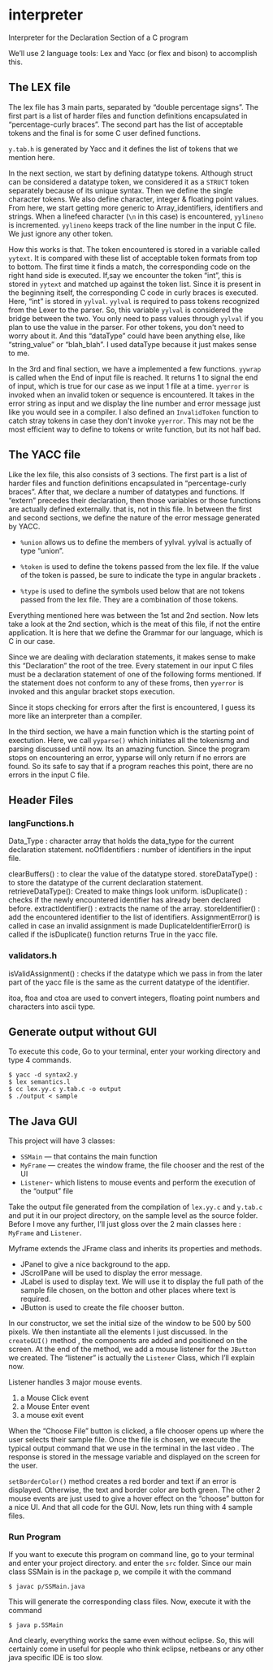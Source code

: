 # interpreter
Interpreter for the Declaration Section of a C program

We’ll use 2 language tools: Lex and Yacc (or flex and bison) to accomplish this.

## The LEX file

The lex file has 3 main parts, separated by “double percentage signs”. The first part is a list of harder files and function definitions encapsulated in “percentage-curly braces”. The second part has the list of acceptable tokens and the final is for some C user defined functions.

`y.tab.h` is generated by Yacc and it defines the list of tokens that we mention here.

In the next section, we start by defining datatype tokens. Although struct can be considered a datatype token, we considered it as a `STRUCT` token separately because of its unique syntax. Then we define the single character tokens. We also define character, integer & floating point values. From here, we start getting more generic to Array_identifiers, identifiers and strings. When a linefeed character (`\n` in this case) is encountered, `yylineno` is incremented. `yylineno` keeps track of the line number in the input C file. We just ignore any other token.

How this works is that. The token encountered is stored in a variable called `yytext`. It is compared with these list of acceptable token formats from top to bottom. The first time it finds a match, the corresponding code on the right hand side is executed. If,say we encounter the token “int”, this is stored in `yytext` and matched up against the token list. Since it is present in the beginning itself, the corresponding C code in curly braces is executed. Here, “int” is stored in `yylval`. `yylval` is required to pass tokens recognized from the Lexer to the parser. So, this variable `yylval` is considered the bridge between the two. You only need to pass values through `yylval` if you plan to use the value in the parser. For other tokens, you don't need to worry about it.  And this “dataType” could have been anything else, like “string_value” or “blah_blah”. I used dataType because it just makes sense to me.  

In the 3rd and final section, we have a implemented a few functions. `yywrap` is called when the End of input file is reached. It returns 1 to signal the end of input, which is true for our case as we input 1 file at a time. `yyerror` is invoked when an invalid token or sequence is encountered. It takes in the error string as input and we display the line number and error message just like you would see in a compiler. I also defined an `InvalidToken` function to catch stray tokens in case they don't invoke `yyerror`.  This may not be the most efficient way to define to tokens or write function, but its not half bad.


## The YACC file

Like the lex file, this also consists of 3 sections. The first part is a list of harder files and function definitions encapsulated in “percentage-curly braces”. After that, we declare a number of datatypes and functions. If “extern” precedes their declaration, then those variables or those functions are actually defined externally. that is, not in this file. In between the first and second sections, we define the nature of the error message generated by YACC. 

- `%union` allows us to define the members of yylval.  yylval is actually of type “union”. 

- `%token` is used to define the tokens passed from the lex file. If the value of the token is passed, be sure to indicate the type in angular brackets  . 

- `%type` is used to define the symbols used below that are not tokens passed from the lex file. They are a combination of those tokens.

Everything mentioned here was between the 1st and 2nd section. Now lets take a look at the 2nd section, which is the meat of this file, if not the entire application. It is here that we define the Grammar for our language, which is C in our case.

Since we are dealing with declaration statements, it makes sense to make this “Declaration” the root of the tree. Every statement in our input C files must be a declaration statement of one of the following forms mentioned. If the statement does not conform to any of these froms, then `yyerror` is invoked and this angular bracket stops execution. 

Since it stops checking for errors after the first is encountered, I guess its more like an interpreter than a compiler. 

In the third section, we have a main function which is the starting point of exectution. Here, we call `yyparse()` which initiates all the tokenismg and parsing discussed until now. Its an amazing function. Since the program stops on encountering an error, yyparse will only return if no errors are found. So its safe to say that if a program reaches this point, there are no errors in the input C file. 

## Header Files

### langFunctions.h

Data_Type : character array that holds the data_type for the current declaration statement.
noOfIdentifiers : number of identifiers in the input file.

clearBuffers() : to clear the value of the datatype stored.
storeDataType() : to store the datatype of the current declaration statement.
retrieveDataType(): Created to make things look uniform.
isDuplicate() : checks if the newly encountered identifier has already been declared before.
extractIdentifier() : extracts the name of the array.
storeIdentifier() : add the encountered identifier to the list of identifiers.
AssignmentError() is called in case an invalid assignment is made 
DuplicateIdentifierError() is called if the isDuplicate() function returns True in the yacc file.

### validators.h

isValidAssignment() :  checks if the datatype which we pass in from the later part of the yacc file is the same as the current datatype of the identifier. 

itoa, ftoa and ctoa are used to convert integers, floating point numbers and characters into ascii type. 


## Generate output without GUI

To execute this code, Go to your terminal, enter your working directory and type 4 commands.
```
$ yacc -d syntax2.y
$ lex semantics.l
$ cc lex.yy.c y.tab.c -o output
$ ./output < sample
```

## The Java GUI

This project will have 3 classes:
- `SSMain` — that contains the main function
- `MyFrame` — creates the window frame, the file chooser and the rest of the UI
- `Listener`-  which listens to mouse events and perform the execution of the “output” file

Take the output file generated from the compilation of `lex.yy.c` and `y.tab.c` and put it in our project directory, on the sample level as the source folder. Before I move any further, I’ll just gloss over the 2 main classes here : `MyFrame` and `Listener`.

Myframe extends the JFrame class and inherits its properties and methods.

- JPanel to give a nice background to the app.
- JScrollPane will be used to display the error message.
- JLabel is used to display text. We will use it to display the full path of the sample file chosen, on the botton and other places where text is required.
- JButton is used to create the file chooser button. 

In our constructor, we set the initial size of the window to be 500 by 500 pixels. We then instantiate all the elements I just discussed. In the `createGUI()` method , the components are added and positioned on the screen. At the end of the method, we add a mouse listener for the `JButton` we created. The “listener” is actually the `Listener` Class, which I’ll explain now.

Listener handles 3 major mouse events.
1. a Mouse Click event
2. a Mouse Enter event 
3. a mouse exit event

When the “Choose File” button is clicked, a file chooser opens up where the user selects their sample file. Once the file is chosen, we execute the typical output command that we use in the terminal in the last video . The response is stored in the message variable and displayed on the screen for the user. 

`setBorderColor()` method creates a red border and text if an error is displayed. Otherwise, the text and border color are both green. The other 2 mouse events are just used to give a hover effect on the “choose” button for a nice UI. And that all code for the GUI. Now, lets run thing with 4 sample files. 


### Run Program

If you want to execute this program on command line, go to your terminal and enter your project directory. and enter the `src` folder. Since our main class SSMain is in the package p, we compile it with the command
```
$ javac p/SSMain.java
```

This will generate the corresponding class files. Now, execute it with the command
```
$ java p.SSMain 
```

And clearly, everything works the same even without eclipse. So, this will certainly come in useful for people who think eclipse, netbeans or any other java specific IDE is too slow.
